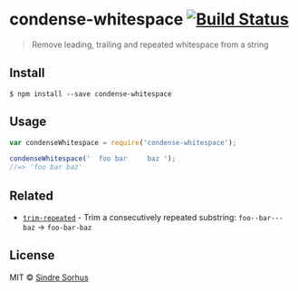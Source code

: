 # condense-whitespace [![Build Status](https://travis-ci.org/sindresorhus/condense-whitespace.svg?branch=master)](https://travis-ci.org/sindresorhus/condense-whitespace)

> Remove leading, trailing and repeated whitespace from a string


## Install

```
$ npm install --save condense-whitespace
```


## Usage

```js
var condenseWhitespace = require('condense-whitespace');

condenseWhitespace('  foo bar     baz ');
//=> 'foo bar baz'
```


## Related

- [`trim-repeated`](https://github.com/sindresorhus/trim-repeated) - Trim a consecutively repeated substring: `foo--bar---baz` → `foo-bar-baz`


## License

MIT © [Sindre Sorhus](http://sindresorhus.com)

